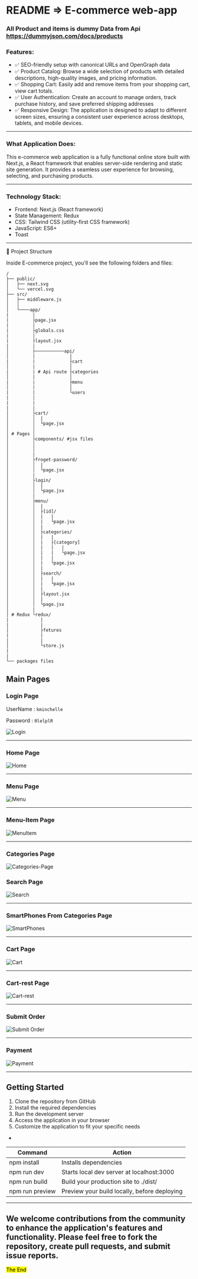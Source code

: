 # README => E-commerce web-app

### All Product and items is dummy Data from Api <https://dummyjson.com/docs/products>

### Features:

- ✅ SEO-friendly setup with canonical URLs and OpenGraph data
- ✅ Product Catalog: Browse a wide selection of products with detailed descriptions, high-quality images, and pricing information.
- ✅ Shopping Cart: Easily add and remove items from your shopping cart, view cart totals.
- ✅ User Authentication: Create an account to manage orders, track purchase history, and save preferred shipping addresses
- ✅ Responsive Design: The application is designed to adapt to different screen sizes, ensuring a consistent user experience across desktops, tablets, and mobile devices.

---

### What Application Does:

This e-commerce web application is a fully functional online store built with Next.js, a React framework that enables server-side rendering and static site generation. It provides a seamless user experience for browsing, selecting, and purchasing products.

---

### Technology Stack:

- Frontend: Next.js (React framework)
- State Management: Redux
- CSS: Tailwind CSS (utility-first CSS framework)
- JavaScript: ES6+
- Toast

---

🚀 Project Structure

Inside E-commerce project, you'll see the following folders and files:

```
/
├── public/
│   ├── next.svg
│   └── vercel.svg
├── src/
│   ├── middleware.js
│   │
│   └────app/
|         |
|         ├page.jsx
|         |
|         ├globals.css
|         |
|         ├layout.jsx
|         |
│         ├───────────api/
│         |             │
|         |             ├cart
│         |             │
|         | # Api route ├categories
│         |             │
|         |             ├menu
│         |             │
|         |             └users
|         |
|         |
|         |
│         ├cart/
│         │  |
│         │  └page.jsx
│         │
│ # Pages │
│         ├components/ #jsx files
│         │
│         │
│         |
│         ├froget-password/
│         │  |
│         │  └page.jsx
│         |
│         ├login/
│         │  |
│         │  └page.jsx
│         |
│         ├menu/
│         │  |
│         │  ├[id]/
│         │  |   |
│         │  |   └page.jsx
│         │  |
│         │  ├categories/
│         │  |   |
│         │  |   ├[category]
│         │  |   |   |
│         │  |   |   └page.jsx
│         │  |   |
│         │  |   └page.jsx
│         │  |
│         │  ├search/
│         │  |   |
│         │  |   └page.jsx
│         │  |
│         │  ├layout.jsx
│         │  |
│         │  └page.jsx
│         |
│ # Redux └redux/
|            |
|            |
│            ├fetures
|            |
|            |
│            └store.js
|
|
└── packages files

```

## Main Pages

### Login Page

UserName : `kminchelle`

Password : `0lelplR`

![Login](https://github.com/mnoby98/E-Commerce-Next.js/assets/133987293/0b9fff5f-33ea-4b72-a6ad-4af4a4741d4d)

---

### Home Page

![Home](https://github.com/mnoby98/E-Commerce-Next.js/assets/133987293/36fa8b47-4710-44ff-8e8d-4da568a901c1)

---

### Menu Page

![Menu](https://github.com/mnoby98/E-Commerce-Next.js/assets/133987293/85367de1-d6bb-4619-a0a4-6b10172223b5)

---

### Menu-Item Page

![MenuItem](https://github.com/mnoby98/E-Commerce-Next.js/assets/133987293/3b36cde6-05b2-4496-a9c8-f5d91edfdd20)

---

### Categories Page

![Categories-Page](https://github.com/mnoby98/E-Commerce-Next.js/assets/133987293/fa991cc6-f20a-427a-81b9-bafef2cc7357)

### Search Page

![Search](https://github.com/mnoby98/E-Commerce-Next.js/assets/133987293/60ef4d23-8f32-469c-8966-e24e4d37801f)

---

### SmartPhones From Categories Page

![SmartPhones](https://github.com/mnoby98/E-Commerce-Next.js/assets/133987293/14a2ccdc-39fc-4aa2-8f40-fa15282ab44f)

---

### Cart Page

![Cart](https://github.com/mnoby98/E-Commerce-Next.js/assets/133987293/fe76389f-62d8-4c73-bf47-54b7e01347f2)

---

### Cart-rest Page

![Cart-rest](https://github.com/mnoby98/E-Commerce-Next.js/assets/133987293/ca861f2c-9913-45df-ac13-0933b8c9e0d7)

---

### Submit Order

![Submit Order](https://github.com/mnoby98/E-Commerce-Next.js/assets/133987293/d5b11a36-c850-4a06-9bd0-91501819cf84)

---

### Payment

![Payment](https://github.com/mnoby98/E-Commerce-Next.js/assets/133987293/1370e00f-70e2-4b90-b9f5-8f5c8348a6f6)

---

## Getting Started

1. Clone the repository from GitHub
2. Install the required dependencies
3. Run the development server
4. Access the application in your browser
5. Customize the application to fit your specific needs

-

| Command         | Action                                       |
| --------------- | -------------------------------------------- |
| npm install     | Installs dependencies                        |
| npm run dev     | Starts local dev server at localhost:3000    |
| npm run build   | Build your production site to ./dist/        |
| npm run preview | Preview your build locally, before deploying |

---

## We welcome contributions from the community to enhance the application's features and functionality. Please feel free to fork the repository, create pull requests, and submit issue reports.

<mark> The End </mark>
